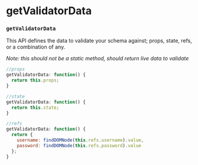 # getValidatorData

### `getValidatorData`

This API defines the data to validate your schema against; props, state, refs, or a combination of any.

_Note: this should not be a static method, should return live data to validate_

```javascript
//props
getValidatorData: function() {
  return this.props;
}

//state
getValidatorData: function() {
  return this.state;
}

//refs
getValidatorData: function() {
  return {
    username: findDOMNode(this.refs.username).value,
    password: findDOMNode(this.refs.password).value
  };
}
```
